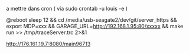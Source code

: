 a mettre dans cron ( via sudo crontab -u louis -e )


@reboot sleep 12 && cd /media/usb-seagate2/dev/git/server_https && export MDP=xxx && GARAGE_URL=http://192.168.1.95:80/xxxxx && make run >> /tmp/traceServer.trc 2>&1



http://176.161.19.7:8080/main96713
